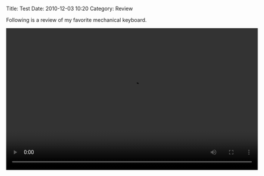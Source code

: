 Title: Test
Date: 2010-12-03 10:20
Category: Review

Following is a review of my favorite mechanical keyboard.

<video id="tree" controls preload="auto" width="683" height="384">
<source src="/videos/tree.mp4" type='video/mp4'>
</video>